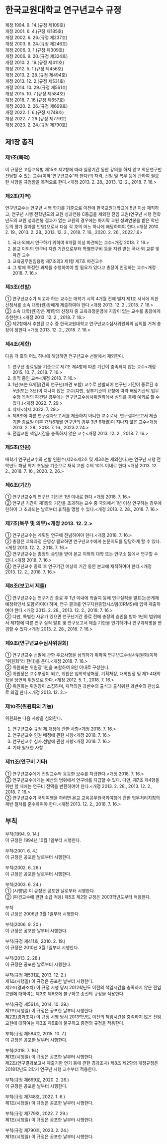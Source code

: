 # 한국교원대학교 연구년교수 규정

제정 1994. 9. 14.(규정 제109호)  
개정 2001. 6. 4.(규정 제185호)  
개정 2002. 6. 26.(규정 제237호)  
개정 2003. 6. 24.(규정 제246호)  
개정 2006. 3. 1.(규정 제309호)  
개정 2006. 9. 20.(규정 제324호)  
개정 2010. 2. 19.(규정 제411호)  
개정 2012. 5. 1.(규정 제456호)  
개정 2013. 2. 28.(규정 제494호)  
개정 2013. 12. 2.(규정 제531호)  
개정 2014. 10. 29.(규정 제561호)  
개정 2015. 10. 7.(규정 제584호)  
개정 2018. 7. 16.(규정 제657호)  
개정 2020. 2. 26.(규정 제699호)  
개정 2022. 1. 6.(규정 제748호)  
개정 2022. 7. 29.(규정 제779호)  
개정 2023. 2. 24.(규정 제790호)

## 제1장 총칙

### 제1조(목적)

이 규정은 고등교육법 제15조 제2항에 따라 일정기간 동안 강의를 하지 않고 학문연구만 전담할 수 있는 교수(이하“연구년교수”라 한다)의 자격, 선임 및 복무 등에 관하여 필요한 사항을 규정함을 목적으로 한다.<개정 2013. 2. 28., 2013. 12. 2., 2018. 7. 16.>

### 제2조(자격)

연구년교수는 연구년 시행 학기를 기준으로 이전에 한국교원대학교에 5년 이상 재직하고, 연구년 시행 전학년도의 교원 성과연봉 C등급을 제외한 전임 교원(연구년 시행 전학년도의 교원 성과연봉 결과가 없는 교원의 경우에는 마지막 교원 성과연봉을 받은 학년도의 평가 결과를 반영)으로서 다음 각 호의 어느 하나에 해당하여야 한다.<개정 2010. 2. 19., 2013. 2. 28., 2013. 12. 2., 2018. 7. 16., 2020. 2. 26., 2022.1.6>

1. 국내·외에서 연구하기 위하여 6개월 이상 파견되는 교수<개정 2018. 7. 16.>
2. 본교 이외의 연구비 지원 기관으로부터 특별연구비 등을 지원 받는 국내·외 교류 및 파견 교수
3. 교육공무원임용령 제7조의3 제1항 제7호 파견교수
4. 그 밖에 특정한 과제를 수행하여야 할 필요가 있다고 총장이 인정하는 교수<개정 2018. 7. 16.>

### 제3조(선발)

① 연구년교수가 되고자 하는 교수는 매학기 시작 4개월 전에 별지 제1호 서식에 의한 신청서를 소속 대학(원)장에게 제출하여야 한다.<개정 2013. 12. 2., 2018. 7. 16.>  
② 소속 대학(원)장은 제1항의 신청자 중 교육과정운영에 지장이 없는 교수를 총장에게 추천한다.<개정 2013. 12. 2., 2018. 7. 16.>  
③ 제2항에서 추천된 교수 중 한국교원대학교 연구년교수심사위원회의 심의를 거쳐 총장이 정한다.<개정 2013. 12. 2., 2018. 7. 16.>

### 제4조(제한)

다음 각 호의 어느 하나에 해당하면 연구년교수 선발에서 제외한다.

1. 연구년 종료일을 기준으로 제7조 제4항에 따른 기간이 충족되지 않는 교수<개정 2015. 10. 7., 2018. 7. 16.>
2. 휴직 중인 교수<개정 2018. 7. 16.>
3. 1년(또는 6개월)간의 연구년(파견 포함) 교수로 선발되어 연구년 기간이 종료된 후 5년(또는 3년)이 지나지 않은 교수(다만, 정부기관의 요청에 따라 해당기관의 업무 수행 목적의 파견일 경우에는 연구년교수심사위원회에서 심의를 통해 예외로 할 수 있다.)<개정 2022. 7. 29.>
4. 삭제<삭제 2022. 7. 29.>
5. 제8조에 따른 연구결과보고서를 제출하지 아니한 교수로서, 연구결과보고서 제출 기한 종료일 이후 7년(6개월 연구년의 경우 3년 6개월)이 지나지 않은 교수<개정 2013. 2. 28., 2018. 7. 16., 2023.2.24.>
6. 전임교원 책임시간을 충족하지 않은 교수<개정 2013. 12. 2., 2018. 7. 16.>

### 제5조(인원)

매학기 연구년교수의 선발 인원수(제2조제2호 및 제3호는 제외한다.)는 연구년 시행 전학년도 해당 학기 초일을 기준으로 재적 교원 수의 10% 이내로 한다.<개정 2013. 12. 2., 2018. 7. 16., 2020. 2. 26.>

### 제6조(기간)

① 연구년교수의 연구년 기간은 1년 이내로 한다.<개정 2018. 7. 16.>  
② 연구년 기간이 제1항의 기간을 초과하는 교수 중 국외에서 1년 이상 연구하는 경우에 한하여 그 초과되는 날로부터 휴직을 명할 수 있다.<개정 2013. 2. 28., 2018. 7. 16.>

### 제7조(복무 및 의무)<개정 2013. 12. 2.>

① 연구년교수는 계획된 연구에 전념하여야 한다.<개정 2018. 7. 16.>  
② 총장은 교육과정 운영상 필요하면 연구년교수에게 논문지도를 담당하게 할 수 있다.<개정 2013. 12. 2., 2018. 7. 16.>  
③ 연구년교수는 총장의 승인을 받아 본교 이외의 대학 또는 연구소 등에서 연구할 수 있다.<개정 2018. 7. 16.>  
④ 연구년교수 종료 후 연구기간 이상의 기간 동안 본교에 재직하여야 한다.<개정 2013. 12. 2., 2018. 7. 16.>

### 제8조(보고서 제출)

① 연구년교수는 연구기간 종료 후 1년 이내에 학술지 등에 연구실적을 발표(논문게재예정확인서 포함)하여야 하며, 연구 결과를 연구지원종합시스템(CRMS)에 입력·제출하여야 한다.<개정 2013. 2. 28., 2013. 12. 2., 2018. 7. 16.>  
② 다만, 특별한 사유가 있으면 연구년기간 종료 전에 총장의 승인을 받아 1년의 범위에서 제1항에 따른 연구 실적 발표 및 연구보고서 제출 기한을 연기하거나 연구과제명을 변경할 수 있다.<개정 2013. 2. 28., 2018. 7. 16.>

### 제9조(연구년교수심사위원회)

① 연구년교수 선발에 관한 주요사항을 심의하기 위하여 연구년교수심사위원회(이하 “위원회“라 한다)를 둔다.<개정 2018. 7. 16.>  
② 위원회는 위원장 1인을 포함하여 8인 이내로 구성한다.  
③ 위원장은 교수부장이 되고, 위원은 입학학생처장, 기획처장, 대학원장 및 제1-4대학장을 당연직 위원으로 한다.<개정 2012. 5. 1., 2018. 7. 16.>  
④ 위원회는 위원장이 소집하며, 재적의원 과반수의 출석과 출석위원 과반수의 찬성으로 의결 한다.<개정 2013. 12. 2.>

### 제10조(위원회의 기능)

위원회는 다음 사항을 심의한다.

1. 연구년교수 규정 제․개정에 관한 사항<개정 2018. 7. 16.>
2. 연구년교수 인원 배정에 관한 사항<개정 2018. 7. 16.>
3. 연구년교수 심사․선발에 관한 사항<개정 2018. 7. 16.>
4. 기타 필요한 사항

### 제11조(연구비 기타)

① 연구년교수에게 전임교수와 동등한 보수를 지급한다.<개정 2018. 7. 16.>  
② 연구년교수에게는 예산의 범위에서 연구비를 지급할 수 있다. 다만, 제7조 제4항을 위반 할 때에는 연구비 전액을 반환하여야 한다.<개정 2013. 2. 28., 2013. 12. 2., 2018. 7. 16.>  
③ 연구년교수가 국외여행을 하려면 본교 교육공무원국외여행에 관한 업무처리지침의 제반 절차를 준수하여야 한다.<개정 2013. 12. 2., 2018. 7. 16.>

## 부칙

부칙(1994. 9. 14.)  
이 규정은 1994년 10월 1일부터 시행한다.

부칙(2001. 6. 4.)  
이 규정은 공포한 날로부터 시행한다.

부칙(2002. 6. 26.)  
이 규정은 공포한 날로부터 시행한다.

부칙(2003. 6. 24.)  
① (시행일) 이 규정은 공포한 날로부터 시행한다.  
② (파견교수에 관한 소급 적용) 제5조 제2항 규정은 2003학년도부터 적용한다.

부칙  
이 규정은 2006년 3월 1일부터 시행한다.

부칙(2006. 9. 20.)  
이 규정은 공포한 날부터 시행한다.

부칙(규정 제411호, 2010. 2. 19.)  
이 규정은 2010년 3월 1일부터 시행한다.

부칙(2013. 2. 28.)  
이 규정은 공포한 날로부터 시행한다.

부칙(규정 제531호, 2013. 12. 2.)  
제1조(시행일) 이 규정은 공포한 날부터 시행한다.  
제2조(경과조치) 이 규정 시행 당시 2012학년도 이전의 책임시간을 충족하지 않은 전임교원에 대하여는 제3조 제6호에 불구하고 종전의 규정을 적용한다.

부칙(규정 제561호, 2014. 10. 29.)  
제1조(시행일) 이 규정은 공포한 날부터 시행한다.  
제2조(경과조치) 이 규정 시행 당시 2013학년도 이전의 책임시간을 충족하지 않은 전임교원에 대하여는 제3조 제6호에 불구하고 종전의 규정을 적용한다.

부칙(규정 제584호, 2015. 10. 7.)  
이 규정은 공포한 날부터 시행한다.

부칙(2018. 7. 16.)  
제1조(시행일) 이 규정은 공포한 날부터 시행한다.  
제2조(연구결과보고서 제출기한 연기 등에 관한 경과조치) 제8조 제2항의 개정규정은 2018학년도 2학기 연구년 시행 교수부터 적용한다.

부칙(규정 제699호, 2020. 2. 26.)  
이 규정은 공포한 날부터 시행한다.

부칙(규정 제748호, 2022. 1. 6.)  
제1조(시행일) 이 규정은 공포한 날부터 시행한다.

부칙(규정 제779호, 2022. 7. 29.)  
제1조(시행일) 이 규정은 공포한 날부터 시행한다.

부칙(규정 제790호, 2023. 2. 24.)  
제1조(시행일) 이 규정은 공포한 날부터 시행한다.
